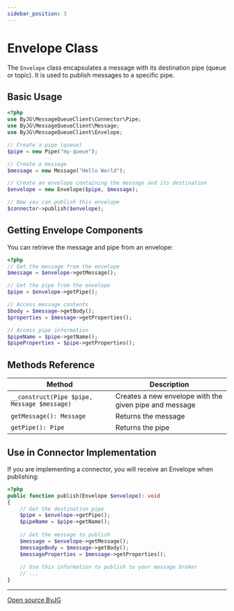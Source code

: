 ```yaml
---
sidebar_position: 3
---
```


# Envelope Class

The `Envelope` class encapsulates a message with its destination pipe (queue or topic). It is used to publish messages to a specific pipe.

## Basic Usage

```php
<?php
use ByJG\MessageQueueClient\Connector\Pipe;
use ByJG\MessageQueueClient\Message;
use ByJG\MessageQueueClient\Envelope;

// Create a pipe (queue)
$pipe = new Pipe("my-queue");

// Create a message
$message = new Message("Hello World");

// Create an envelope containing the message and its destination
$envelope = new Envelope($pipe, $message);

// Now you can publish this envelope
$connector->publish($envelope);
```

## Getting Envelope Components

You can retrieve the message and pipe from an envelope:

```php
<?php
// Get the message from the envelope
$message = $envelope->getMessage();

// Get the pipe from the envelope
$pipe = $envelope->getPipe();

// Access message contents
$body = $message->getBody();
$properties = $message->getProperties();

// Access pipe information
$pipeName = $pipe->getName();
$pipeProperties = $pipe->getProperties();
```

## Methods Reference

| Method                                       | Description                                            |
|----------------------------------------------|--------------------------------------------------------|
| `__construct(Pipe $pipe, Message $message)`  | Creates a new envelope with the given pipe and message |
| `getMessage(): Message`                      | Returns the message                                    |
| `getPipe(): Pipe`                            | Returns the pipe                                       |

## Use in Connector Implementation

If you are implementing a connector, you will receive an Envelope when publishing:

```php
<?php
public function publish(Envelope $envelope): void
{
    // Get the destination pipe
    $pipe = $envelope->getPipe();
    $pipeName = $pipe->getName();
    
    // Get the message to publish
    $message = $envelope->getMessage();
    $messageBody = $message->getBody();
    $messageProperties = $message->getProperties();
    
    // Use this information to publish to your message broker
    // ...
}
```

----
[Open source ByJG](http://opensource.byjg.com) 